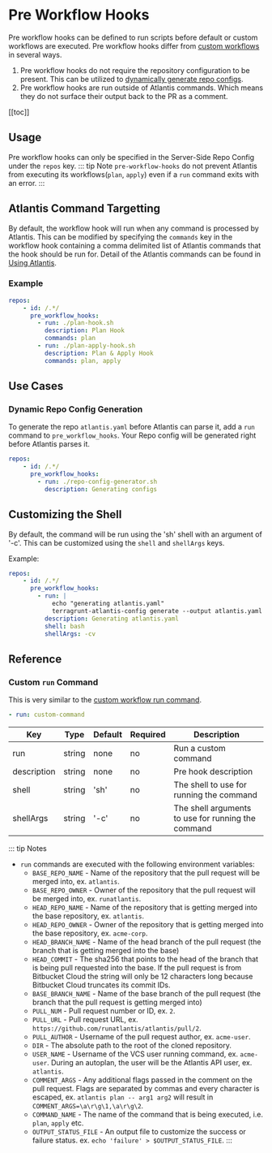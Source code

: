 # Pre Workflow Hooks

Pre workflow hooks can be defined to run scripts before default or custom
workflows are executed. Pre workflow hooks differ from [custom
workflows](custom-workflows.html#custom-run-command) in several ways.

1. Pre workflow hooks do not require the repository configuration to be
   present. This can be utilized to [dynamically generate repo configs](pre-workflow-hooks.html#dynamic-repo-config-generation).
2. Pre workflow hooks are run outside of Atlantis commands. Which means
   they do not surface their output back to the PR as a comment.

[[toc]]

## Usage

Pre workflow hooks can only be specified in the Server-Side Repo Config under the
`repos` key.
::: tip Note
`pre-workflow-hooks` do not prevent Atlantis from executing its
workflows(`plan`, `apply`) even if a `run` command exits with an error.
::: 

## Atlantis Command Targetting

By default, the workflow hook will run when any command is processed by Atlantis.
This can be modified by specifying the `commands` key in the workflow hook containing a comma delimited list
of Atlantis commands that the hook should be run for. Detail of the Atlantis commands
can be found in [Using Atlantis](using-atlantis.md).

### Example

```yaml
repos:
    - id: /.*/
      pre_workflow_hooks:
        - run: ./plan-hook.sh
          description: Plan Hook
          commands: plan
        - run: ./plan-apply-hook.sh
          description: Plan & Apply Hook
          commands: plan, apply
```

## Use Cases

### Dynamic Repo Config Generation

To generate the repo `atlantis.yaml` before Atlantis can parse it,
add a `run` command to `pre_workflow_hooks`. Your Repo config will be generated
right before Atlantis parses it.

```yaml
repos:
    - id: /.*/
      pre_workflow_hooks:
        - run: ./repo-config-generator.sh
          description: Generating configs
```

## Customizing the Shell

By default, the command will be run using the 'sh' shell with an argument of '-c'. This
can be customized using the `shell` and `shellArgs` keys.

Example:

```yaml
repos:
    - id: /.*/
      pre_workflow_hooks:
        - run: |
            echo "generating atlantis.yaml"
            terragrunt-atlantis-config generate --output atlantis.yaml --autoplan --parallel
          description: Generating atlantis.yaml
          shell: bash
          shellArgs: -cv
```

## Reference

### Custom `run` Command

This is very similar to the [custom workflow run
command](custom-workflows.html#custom-run-command).

```yaml
- run: custom-command
```

| Key         | Type   | Default | Required | Description          |
| ----------- | ------ | ------- | -------- | -------------------- |
| run         | string | none    | no       | Run a custom command |
| description | string | none    | no       | Pre hook description |
| shell       | string | 'sh'    | no       | The shell to use for running the command |
| shellArgs   | string | '-c'    | no       | The shell arguments to use for running the command |

::: tip Notes
* `run` commands are executed with the following environment variables:
  * `BASE_REPO_NAME` - Name of the repository that the pull request will be merged into, ex. `atlantis`.
  * `BASE_REPO_OWNER` - Owner of the repository that the pull request will be merged into, ex. `runatlantis`.
  * `HEAD_REPO_NAME` - Name of the repository that is getting merged into the base repository, ex. `atlantis`.
  * `HEAD_REPO_OWNER` - Owner of the repository that is getting merged into the base repository, ex. `acme-corp`.
  * `HEAD_BRANCH_NAME` - Name of the head branch of the pull request (the branch that is getting merged into the base)
  * `HEAD_COMMIT` - The sha256 that points to the head of the branch that is being pull requested into the base. If the pull request is from Bitbucket Cloud the string will only be 12 characters long because Bitbucket Cloud truncates its commit IDs.
  * `BASE_BRANCH_NAME` - Name of the base branch of the pull request (the branch that the pull request is getting merged into)
  * `PULL_NUM` - Pull request number or ID, ex. `2`.
  * `PULL_URL` - Pull request URL, ex. `https://github.com/runatlantis/atlantis/pull/2`.
  * `PULL_AUTHOR` - Username of the pull request author, ex. `acme-user`.
  * `DIR` - The absolute path to the root of the cloned repository. 
  * `USER_NAME` - Username of the VCS user running command, ex. `acme-user`. During an autoplan, the user will be the Atlantis API user, ex. `atlantis`.
  * `COMMENT_ARGS` - Any additional flags passed in the comment on the pull request. Flags are separated by commas and
      every character is escaped, ex. `atlantis plan -- arg1 arg2` will result in `COMMENT_ARGS=\a\r\g\1,\a\r\g\2`.
  * `COMMAND_NAME` - The name of the command that is being executed, i.e. `plan`, `apply` etc.
  * `OUTPUT_STATUS_FILE` - An output file to customize the success or failure status. ex. `echo 'failure' > $OUTPUT_STATUS_FILE`.
:::

